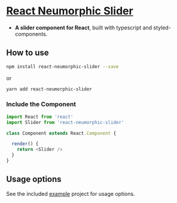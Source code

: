 # [React Neumorphic Slider](http://moclei.github.io/react-neumorphic-slider/)

* **A slider component for React**, built with typescript and styled-components.

## How to use

```sh
npm install react-neumorphic-slider --save
```
or
```sh
yarn add react-neumorphic-slider
```
### Include the Component

```js
import React from 'react'
import Slider from 'react-neumorphic-slider'

class Component extends React.Component {

  render() {
    return <Slider />
  }
}
```

## Usage options

See the included [example](https://github.com/moclei/react-neumorphic-slider/tree/main/packages/example) project for usage options. 
